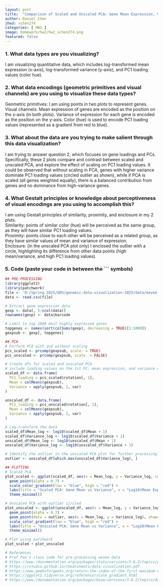 ```yaml
---
layout: post
title:  "Comparison of Scaled and Unscaled PCA: Gene Mean Expression, Variance, and PC1 Loadings"
author: Daniel Chen
jhed: xchen274
categories: [ HW2 ]
image: homework/hw2/hw2_xchen274.png
featured: false
---
```


### 1. What data types are you visualizing?
I am visualizing quantitative data, which includes log-transformed mean expression (x-axis), log-transformed variance (y-axis), and PC1 loading values (color hue).

### 2. What data encodings (geometric primitives and visual channels) are you using to visualize these data types?
Geometric primitives: I am using points in two plots to represent genes.  
Visual channels: Mean expression of genes are encoded as the position on the x-axis (in both plots). Variance of expression for each gene is encoded as the position on the y-axis.
Color (hue) is used to encode PC1 loading values (represented as a gradient from red to blue).

### 3. What about the data are you trying to make salient through this data visualization? 
I am trying to answer question 2, which focuses on gene loadings and PCs. Specifically, these 2 plots compare and contrast between scaled and unscaled PCA, and explore the effect of scaling on PC1 loading values.
It could be observed that without scaling in PCA, genes with higher variance dominate PC1 loading values (circled outlier as shown), while if PCA is scaled (all genes weighted equally), there is a balanced contribution from genes and no dominance from high-variance genes.

### 4. What Gestalt principles or knowledge about perceptiveness of visual encodings are you using to accomplish this?
I am using Gestalt principles of similarity, proximity, and enclosure in my 2 plots.  
Similarity: points of similar color (hue) will be perceived as the same group, as they will have similar PC1 loading values.  
Proximity: points close to each other will be perceived as a related group, as they have similar values of mean and variance of expression.  
Enclosure: (in the unscaled PCA plot only) I enclosed the outlier with a circle, highlighting its difference from other data points (high mean/variance, and high PC1 loading values).

### 5. Code (paste your code in between the ``` symbols)
```r
## PRE-PROCESSING
library(ggplot2)
library(patchwork)
file <- 'D:/Spring 2025/GDV/genomic-data-visualization-2025/data/eevee.csv.gz'
data <- read.csv(file)

# Extract gene expression data
gexp <- data[, 5:ncol(data)]
rownames(gexp) <- data$barcode

# Limit to top 1000 most highly expressed genes
topgenes <- names(sort(colSums(gexp), decreasing = TRUE)[1:1000])
gexpsub <- gexp[, topgenes]

## PCA
# Perform PCA with and without scaling
pcs_scaled <- prcomp(gexpsub, scale. = TRUE)
pcs_unscaled <- prcomp(gexpsub, scale. = FALSE)

# Create dfs for scaled and unscaled PCA
# include loading values on the 1st PC, mean expression, and variance of expression of each gene
scaled_df <- data.frame(
  PC1_loading = pcs_scaled$rotation[, 1],
  Mean = colMeans(gexpsub),
  Variance = apply(gexpsub, 2, var)
)

unscaled_df <- data.frame(
  PC1_loading = pcs_unscaled$rotation[, 1],
  Mean = colMeans(gexpsub),
  Variance = apply(gexpsub, 2, var)
)

# Log-transform the data
scaled_df$Mean_log <- log10(scaled_df$Mean + 1)
scaled_df$Variance_log <- log10(scaled_df$Variance + 1)
unscaled_df$Mean_log <- log10(unscaled_df$Mean + 1)
unscaled_df$Variance_log <- log10(unscaled_df$Variance + 1)

# Identify the outlier in the unscaled PCA plot for further processing
outlier <- unscaled_df[which.max(unscaled_df$Variance_log), ]

## PLOTTING
# Scaled PCA
plot_scaled <- ggplot(scaled_df, aes(x = Mean_log, y = Variance_log, color = PC1_loading)) +
  geom_point(alpha = 0.7) +
  scale_color_gradient(low = "blue", high = "red") +
  labs(title = "Scaled PCA: Gene Mean vs Variance", x = "Log10(Mean Expression + 1)", y = "Log10(Variance + 1)", color = "PC1 Loading") +
  theme_minimal()

# Unscaled PCA with outlier circled
plot_unscaled <- ggplot(unscaled_df, aes(x = Mean_log, y = Variance_log, color = PC1_loading)) +
  geom_point(alpha = 0.7) +
  geom_point(data = outlier, aes(x = Mean_log, y = Variance_log), shape = 1, size = 10, color = "black") +
  scale_color_gradient(low = "blue", high = "red") +
  labs(title = "Unscaled PCA: Gene Mean vs Variance", x = "Log10(Mean Expression + 1)", y = "Log10(Variance + 1)", color = "PC1 Loading") +
  theme_minimal()

# Plot using patchwork
plot_scaled + plot_unscaled

# References
# Prof Fan's class code for pre-processing eevee data
# https://www.rdocumentation.org/packages/stats/versions/3.6.2/topics/prcomp
# https://rstudio.github.io/cheatsheets/data-visualization.pdf
# https://www.geeksforgeeks.org/return-the-index-of-the-first-maximum-value-of-a-numeric-vector-in-r-programming-which-max-function/
# https://ggplot2.tidyverse.org/reference/scale_gradient.html
# https://www.rdocumentation.org/packages/base/versions/3.6.2/topics/data.frame
```
